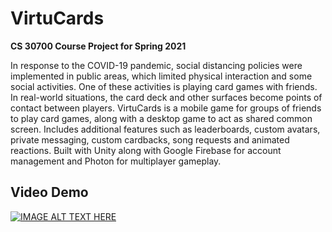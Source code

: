 # VirtuCards
**CS 30700 Course Project for Spring 2021**

In response to the COVID-19 pandemic, social distancing policies were implemented in public areas, which limited physical interaction and some social activities. One of these activities is playing card games with friends. In real-world situations, the card deck and other surfaces become points of contact between players. VirtuCards is a mobile game for groups of friends to play card games, along with a desktop game to act as shared common screen. Includes additional features such as leaderboards, custom avatars, private messaging, custom cardbacks, song requests and animated reactions. Built with Unity along with Google Firebase for account management and Photon for multiplayer gameplay.

## Video Demo
[![IMAGE ALT TEXT HERE](https://img.youtube.com/vi/kU9bJ9BJvAs/maxresdefault.jpg)](https://www.youtube.com/watch?v=kU9bJ9BJvAs)
